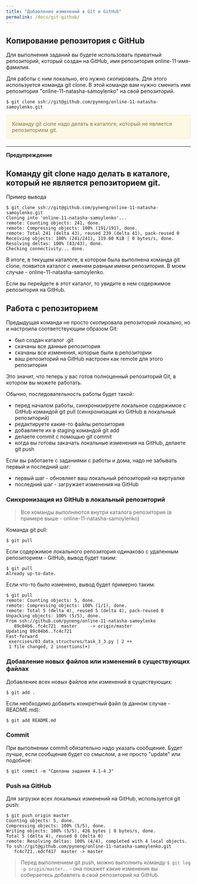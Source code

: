 ```yaml
---
title: "Добавление изменений в Git и GitHub"
permalink: /docs/git-github/
---
```


## Копирование репозитория с GitHub

Для выполнения заданий вы будете использовать приватный репозиторий, который создан на GitHub,
имя репозитория online-11-имя-фамилия.

Для работы с ним локально, его нужно скопировать.
Для этого используется команда git clone.
В этой команде вам нужно сменить имя репозитория "online-11-natasha-samoylenko" на свой репозиторий.

```
$ git clone ssh://git@github.com/pyneng/online-11-natasha-samoylenko.git
```


<div style="padding: 15px; border: 1px solid transparent; border-color: transparent; margin-bottom: 20px; border-radius: 4px; color: #8a6d3b;; background-color: #fcf8e3; border-color: #faebcc;">
Команду git clone надо делать в каталоге, который не является репозиторием git.
</div>

---
**Предупреждение**

Команду git clone надо делать в каталоге, который не является репозиторием git.
---

Пример вывода

```
$ git clone ssh://git@github.com/pyneng/online-11-natasha-samoylenko.git
Cloning into 'online-11-natasha-samoylenko'...
remote: Counting objects: 241, done.
remote: Compressing objects: 100% (191/191), done.
remote: Total 241 (delta 43), reused 239 (delta 41), pack-reused 0
Receiving objects: 100% (241/241), 119.60 KiB | 0 bytes/s, done.
Resolving deltas: 100% (43/43), done.
Checking connectivity... done.
```

В итоге, в текущем каталоге, в котором была выполнена команда git clone, появится каталог с именем равным имени репозитория.
В моем случае - online-11-natasha-samoylenko.

Если вы перейдете в этот каталог, то увидите в нем содержимое репозитория на GitHub.

## Работа с репозиторием

Предыдущая команда не просто скопировала репозиторий локально, но и настроила соответствующим образом Git:

* был создан каталог .git
* скачаны все данные репозитория
* скачаны все изменения, которые были в репозитории
* ваш репозиторий на GitHub настроен как remote для этого репозитория

Это значит, что теперь у вас готов полноценный репозиторий Git, в котором вы можете работать.

Обычно, последовательность работы будет такой:

* перед началом работы, синхронизируете локальное содержимое с GitHub командой git pull (синхронизация из GitHub в локальный репозиторий)
* редактируете какие-то файлы репозитория
* добавляете их в staging командой git add
* делаете commit с помощью git commit
* когда вы готовы закачать локальные изменения на GitHub, делаете git push

Если вы работаете с заданиями с работы и дома, надо не забывать первый и последний шаг:

* первый шаг - обновляет ваш локальный репозиторий на виртуалке
* последний шаг - загружает изменения на GitHub

### Синхронизация из GitHub в локальный репозиторий

> Все команды выполняются внутри каталога репозитория (в примере выше - online-11-natasha-samoylenko)

Команда git pull:
```
$ git pull
```

Если содержимое локального репозитория одинаково с удаленным репозиторием - GitHub, вывод будет таким:
```
$ git pull
Already up-to-date.
```

Если что-то было изменено, вывод будет примерно таким:
```
$ git pull
remote: Counting objects: 5, done.
remote: Compressing objects: 100% (1/1), done.
remote: Total 5 (delta 4), reused 5 (delta 4), pack-reused 0
Unpacking objects: 100% (5/5), done.
From ssh://github.com/pyneng/online-11-natasha-samoylenko
   89c04b6..fc4c721  master     -> origin/master
Updating 89c04b6..fc4c721
Fast-forward
 exercises/03_data_structures/task_3_3.py | 2 ++
 1 file changed, 2 insertions(+)

```

### Добавление новых файлов или изменений в существующих файлах

Добавление всех новых файлов или изменений в существующих:
```
$ git add .
```

Если необходимо добавить конкретный файл (в данном случае - README.md):
```
$ git add README.md
```

### Commit

При выполнении commit обязательно надо указать сообщение.
Будет лучше, если сообщение будет со смыслом, а не просто "update" или подобное:

```
$ git commit -m "Сделаны задания 4.1-4.3"
```

### Push на GitHub

Для загрузки всех локальных изменений на GitHub, используется git push:
```
$ git push origin master
Counting objects: 5, done.
Compressing objects: 100% (5/5), done.
Writing objects: 100% (5/5), 426 bytes | 0 bytes/s, done.
Total 5 (delta 4), reused 0 (delta 0)
remote: Resolving deltas: 100% (4/4), completed with 4 local objects.
To ssh://git@github.com/pyneng/online-11-natasha-samoylenko.git
   fc4c721..edcf417  master -> master
```

> Перед выполнением git push, можно выполнить команду ```$ git log -p origin/master..``` - она покажет какие изменения вы собираетесь добавлять в свой репозиторий на GitHub.

